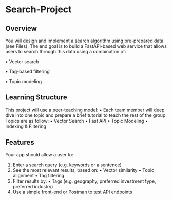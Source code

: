 # Search-Project

## Overview

You will design and implement a search algorithm using pre-prepared data (see Files). The end goal is to build a FastAPI-based web service that allows users to search through this data using a combination of:
	
 • Vector search
	
 • Tag-based filtering
	
 • Topic modeling

## Learning Structure

This project will use a peer-teaching model:
• Each team member will deep dive into one topic and prepare a brief tutorial to teach the rest of the group. Topics are as follow:
• Vector Search
• Fast API
• Topic Modeling
• Indexing & Filtering

## Features

Your app should allow a user to:
1. Enter a search query (e.g. keywords or a sentence)
2. See the most relevant results, based on:
• Vector similarity
• Topic alignment
• Tag filtering
3. Filter results by:
• Tags (e.g. geography, preferred investment type, preferred industry)
4. Use a simple front-end or Postman to test API endpoints
